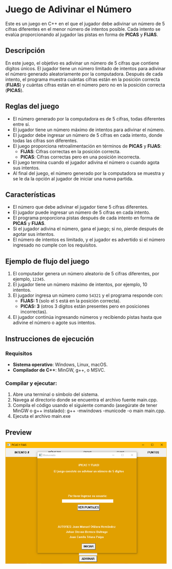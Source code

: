 # Juego de Adivinar el Número

Este es un juego en C++ en el que el jugador debe adivinar un número de 5 cifras diferentes en el menor número de intentos posible. Cada intento se evalúa proporcionando al jugador las pistas en forma de **PICAS** y **FIJAS**.

## Descripción

En este juego, el objetivo es adivinar un número de 5 cifras que contiene dígitos únicos. El jugador tiene un número limitado de intentos para adivinar el número generado aleatoriamente por la computadora. Después de cada intento, el programa muestra cuántas cifras están en la posición correcta (**FIJAS**) y cuántas cifras están en el número pero no en la posición correcta (**PICAS**).

## Reglas del juego

- El número generado por la computadora es de 5 cifras, todas diferentes entre sí.
- El jugador tiene un número máximo de intentos para adivinar el número.
- El jugador debe ingresar un número de 5 cifras en cada intento, donde todas las cifras son diferentes.
- El juego proporciona retroalimentación en términos de **PICAS** y **FIJAS**:
  - **FIJAS**: Cifras correctas en la posición correcta.
  - **PICAS**: Cifras correctas pero en una posición incorrecta.
- El juego termina cuando el jugador adivina el número o cuando agota sus intentos.
- Al final del juego, el número generado por la computadora se muestra y se le da la opción al jugador de iniciar una nueva partida.

## Características

- El número que debe adivinar el jugador tiene 5 cifras diferentes.
- El jugador puede ingresar un número de 5 cifras en cada intento.
- El programa proporciona pistas después de cada intento en forma de **PICAS** y **FIJAS**.
- Si el jugador adivina el número, gana el juego; si no, pierde después de agotar sus intentos.
- El número de intentos es limitado, y el jugador es advertido si el número ingresado no cumple con los requisitos.

## Ejemplo de flujo del juego

1. El computador genera un número aleatorio de 5 cifras diferentes, por ejemplo, `12345`.
2. El jugador tiene un número máximo de intentos, por ejemplo, 10 intentos.
3. El jugador ingresa un número como `54321` y el programa responde con:
   - **FIJAS: 1** (solo el `5` está en la posición correcta).
   - **PICAS: 3** (otros 3 dígitos están presentes pero en posiciones incorrectas).
4. El jugador continúa ingresando números y recibiendo pistas hasta que adivine el número o agote sus intentos.

## Instrucciones de ejecución

### Requisitos

- **Sistema operativo**: Windows, Linux, macOS.
- **Compilador de C++**: MinGW, g++, o MSVC.

### Compilar y ejecutar:

1. Abre una terminal o símbolo del sistema.
2. Navega al directorio donde se encuentra el archivo fuente main.cpp.
3. Compila el código usando el siguiente comando (asegúrate de tener MinGW o g++ instalado): g++ -mwindows -municode -o main main.cpp.
4. Ejecuta el archivo main.exe

## Preview

<p align="center">
  <img src="assets/preview.png" alt="Preview interfaz del juego">
</p>
